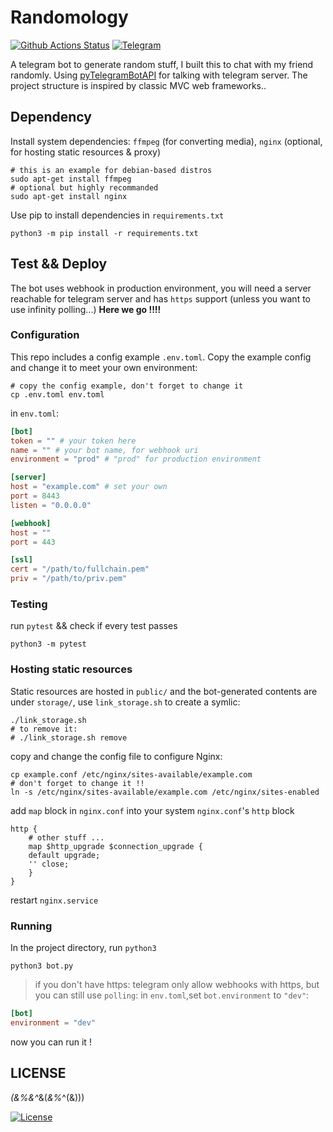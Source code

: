 # Randomology
[![Github Actions Status](https://img.shields.io/github/actions/workflow/status/ravachol-yang/randomology/pytest.yml?style=for-the-badge&logo=github&label=tests)](https://github.com/ravachol-yang/randomology/actions)
[![Telegram](https://img.shields.io/badge/telegram-26a4e2?style=for-the-badge&logo=telegram&logoColor=white)](https://t.me/randomology_bot)

A telegram bot to generate random stuff, I built this to chat with my friend randomly.
Using [pyTelegramBotAPI](https://github.com/eternnoir/pyTelegramBotAPI) for talking with telegram server.
The project structure is inspired by classic MVC web frameworks..

## Dependency
Install system dependencies: 
`ffmpeg` (for converting media), 
`nginx` (optional, for hosting static resources & proxy)
``` shell
# this is an example for debian-based distros
sudo apt-get install ffmpeg
# optional but highly recommanded
sudo apt-get install nginx
```
Use pip to install dependencies in `requirements.txt`
``` shell
python3 -m pip install -r requirements.txt
```

## Test && Deploy
The bot uses webhook in production environment, you will need a server reachable for telegram server and has `https` support (unless you want to use infinity polling...)
**Here we go !!!!**
### Configuration
This repo includes a config example `.env.toml`.
Copy the example config and change it to meet your own environment:
``` shell
# copy the config example, don't forget to change it
cp .env.toml env.toml
```
in `env.toml`:
``` toml
[bot]
token = "" # your token here
name = "" # your bot name, for webhook uri
environment = "prod" # "prod" for production environment

[server]
host = "example.com" # set your own
port = 8443
listen = "0.0.0.0" 

[webhook]
host = ""
port = 443

[ssl]
cert = "/path/to/fullchain.pem"
priv = "/path/to/priv.pem"
```
### Testing
run `pytest` && check if every test passes
``` shell
python3 -m pytest
```
### Hosting static resources
Static resources are hosted in `public/` and the bot-generated contents are under `storage/`, use `link_storage.sh` to create a symlic:
``` shell
./link_storage.sh
# to remove it:
# ./link_storage.sh remove 
```
copy and change the config file to configure Nginx:
``` shell
cp example.conf /etc/nginx/sites-available/example.com
# don't forget to change it !!
ln -s /etc/nginx/sites-available/example.com /etc/nginx/sites-enabled
```
add `map` block in `nginx.conf` into your system `nginx.conf`'s `http` block

``` nginx
http {
	# other stuff ...
    map $http_upgrade $connection_upgrade {
    default upgrade;
    '' close;
    }
}
```

restart `nginx.service`
### Running
In the project directory, run `python3`
``` shell
python3 bot.py
```
> if you don't have https:
telegram only allow webhooks with https, but you can still use `polling`:
in `env.toml`,set `bot.environment` to `"dev"`:

``` toml
[bot]
environment = "dev"
```
now you can run it !

## LICENSE
*(&%&^*&(*&%*^(&)))

[![License](https://img.shields.io/github/license/ravachol-yang/randomology?style=for-the-badge)](https://github.com/ravachol-yang/randomology/blob/master/LICENSE)


